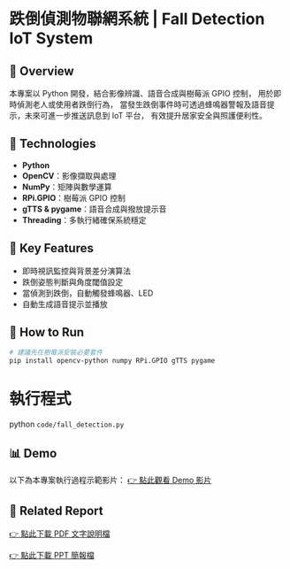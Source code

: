 # 跌倒偵測物聯網系統 | Fall Detection IoT System


## 📌 Overview
本專案以 Python 開發，結合影像辨識、語音合成與樹莓派 GPIO 控制，
用於即時偵測老人或使用者跌倒行為，
當發生跌倒事件時可透過蜂鳴器警報及語音提示，未來可進一步推送訊息到 IoT 平台，
有效提升居家安全與照護便利性。


## 🧰 Technologies
- **Python**
- **OpenCV**：影像擷取與處理
- **NumPy**：矩陣與數學運算
- **RPi.GPIO**：樹莓派 GPIO 控制
- **gTTS & pygame**：語音合成與撥放提示音
- **Threading**：多執行緒確保系統穩定


## 🎯 Key Features
- 即時視訊監控與背景差分演算法
- 跌倒姿態判斷與角度閾值設定
- 當偵測到跌倒，自動觸發蜂鳴器、LED
- 自動生成語音提示並播放


## 📂 How to Run
```bash
# 建議先在樹莓派安裝必要套件
pip install opencv-python numpy RPi.GPIO gTTS pygame
```

# 執行程式
python `code/fall_detection.py`


## 📊 Demo
以下為本專案執行過程示範影片：
[👉 點此觀看 Demo 影片](https://drive.google.com/file/d/1lobTv1jgX47lWRnSClhSc8mQvUKVrcAr/view?usp=drive_link)

[](images/demo_cover.png)


## 📄 Related Report
[👉 點此下載 PDF 文字說明檔](./report_word.pdf)

[👉 點此下載 PPT 簡報檔](./report_ppt.pdf)
